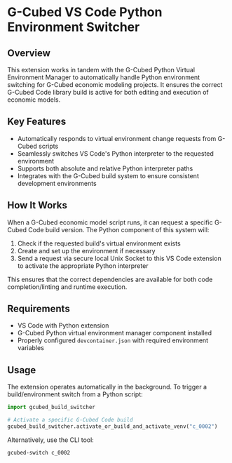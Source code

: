 # G-Cubed VS Code Python Environment Switcher

## Overview
This extension works in tandem with the G-Cubed Python Virtual Environment Manager to automatically handle Python environment switching for G-Cubed economic modeling projects. It ensures the correct G-Cubed Code library build is active for both editing and execution of economic models.

## Key Features
- Automatically responds to virtual environment change requests from G-Cubed scripts
- Seamlessly switches VS Code's Python interpreter to the requested environment
- Supports both absolute and relative Python interpreter paths
- Integrates with the G-Cubed build system to ensure consistent development environments

## How It Works
When a G-Cubed economic model script runs, it can request a specific G-Cubed Code build version. The Python component of this system will:
1. Check if the requested build's virtual environment exists
2. Create and set up the environment if necessary
3. Send a request via secure local Unix Socket to this VS Code extension to activate the appropriate Python interpreter

This ensures that the correct dependencies are available for both code completion/linting and runtime execution.

## Requirements
- VS Code with Python extension
- G-Cubed Python virtual environment manager component installed
- Properly configured `devcontainer.json` with required environment variables

## Usage
The extension operates automatically in the background. To trigger a build/environment switch from a Python script:

```python
import gcubed_build_switcher

# Activate a specific G-Cubed Code build
gcubed_build_switcher.activate_or_build_and_activate_venv("c_0002")
```

Alternatively, use the CLI tool:
```bash
gcubed-switch c_0002
